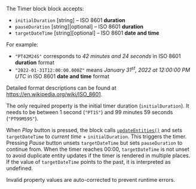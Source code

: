 The Timer block block accepts:

- `initialDuration` \[string] – ISO 8601 **duration**
- `pauseDuration` \[string]\[optional] – ISO 8601 **duration**
- `targetDateTime` \[string]\[optional] – ISO 8601 **date and time**

For example:

- `"PT42M24S"` corresponds to _42 minutes and 24 seconds_ in ISO 8601 **duration** format
- `"2022-01-31T12:00:00.000Z"` means _January 31<sup>st</sup>, 2022 at 12:00:00 PM UTC_ in ISO 8601 **date and time** format

Detailed format descriptions can be found at https://en.wikipedia.org/wiki/ISO_8601.

The only required property is the initial timer duration (`initialDuration`).
It needs to be between 1 second (`"PT1S"`) and 99 minutes 59 seconds (`"PT99M59S"`).

When _Play_ button is pressed, the block calls [`updateEntities()`](https://blockprotocol.org/spec/block-types#updateEntities) and sets `targetDateTime` to _current time_ + `initialDuration`.
This triggers the timer.
Pressing _Pause_ button unsets `targetDateTime` but sets `pauseDuration` to continue from.
When the timer reaches 00:00, `targetDateTime` is not unset to avoid duplicate entity updates if the timer is rendered in multiple places.
If the value of `targetDateTime` points to the past, it is interpreted as undefined.

Invalid property values are auto-corrected to prevent runtime errors.
